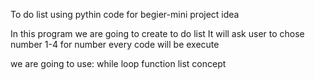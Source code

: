 To do list using pythin code for begier-mini project idea

In this program we are going to create to do list 
It will ask  user to chose number 1-4
for number every code will be execute


we are going to use:
    while loop
    function 
    list concept